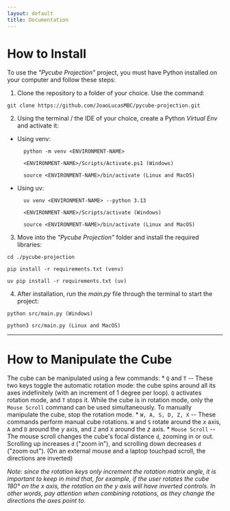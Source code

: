 ```yaml
---
layout: default
title: Documentation
---
```


# How to Install

To use the *"Pycube Projection"* project, you must have Python installed
on your computer and follow these steps:

1.  Clone the repository to a folder of your choice. Use the command:

`git clone https://github.com/JoaoLucasMBC/pycube-projection.git`

2.  Using the terminal / the IDE of your choice, create a Python
    *Virtual Env* and activate it:

- Using venv:

        python -m venv <ENVIRONMENT-NAME>

        <ENVIRONMENT-NAME>/Scripts/Activate.ps1 (Windows)

        source <ENVIRONMENT-NAME>/bin/activate (Linux and MacOS)

- Using uv:

        uv venv <ENVIRONMENT-NAME> --python 3.13

        <ENVIRONMENT-NAME>/Scripts/activate (Windows)

        source <ENVIRONMENT-NAME>/bin/activate (Linux and MacOS)

3.  Move into the *"Pycube Projection"* folder and install the required
    libraries:

`cd ./pycube-projection`

`pip install -r requirements.txt (venv)`

`uv pip install -r requirements.txt (uv)`

4.  After installation, run the *main.py* file through the terminal to
    start the project:

`python src/main.py (Windows)`

`python3 src/main.py (Linux and MacOS)`

------------------------------------------------------------------------

# How to Manipulate the Cube

The cube can be manipulated using a few commands: \* `Q` and `T` --
These two keys toggle the automatic rotation mode: the cube spins around
all its axes indefinitely (with an increment of 1 degree per loop). `Q`
activates rotation mode, and `T` stops it. While the cube is in rotation
mode, only the `Mouse Scroll` command can be used simultaneously. To
manually manipulate the cube, stop the rotation mode. \*
`W, A, S, D, Z, X` -- These commands perform manual cube rotations. `W`
and `S` rotate around the $x$ axis, `A` and `D` around the $y$ axis, and
`Z` and `X` around the $z$ axis. \* `Mouse Scroll` -- The mouse scroll
changes the cube's focal distance `d`, zooming in or out. Scrolling up
increases `d` ("zoom in"), and scrolling down decreases `d` ("zoom
out"). (On an external mouse and a laptop touchpad scroll, the
directions are inverted)

*Note: since the rotation keys only increment the rotation matrix angle,
it is important to keep in mind that, for example, if the user rotates
the cube 180° on the x axis, the rotation on the y axis will have
inverted controls. In other words, pay attention when combining
rotations, as they change the directions the axes point to.*